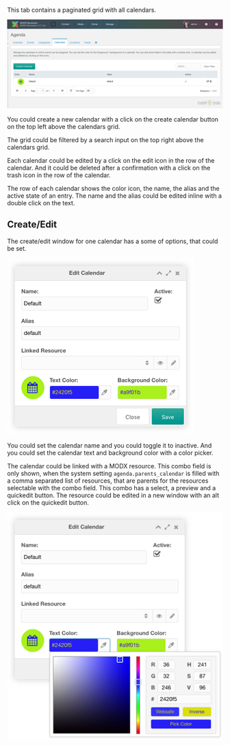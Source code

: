 This tab contains a paginated grid with all calendars.

[![](img/calendars.png)](img/calendars.png)

You could create a new calendar with a click on the create calendar button on the top
left above the calendars grid.

The grid could be filtered by a search input on the top right above the
calendars grid.

Each calendar could be edited by a click on the edit icon in the row of the
calendar. And it could be deleted after a confirmation with a click on the trash
icon in the row of the calendar.

The row of each calendar shows the color icon, the name, the alias and the
active state of an entry. The name and the alias could be edited inline with
a double click on the text.

## Create/Edit

The create/edit window for one calendar has a some of options, that could be set.

[![](img/calendar-edit.png)](img/calendar-edit.png)

You could set the calendar name and you could toggle it to inactive. And you
could set the calendar text and background color with a color picker.

The calendar could be linked with a MODX resource. This combo field is only
shown, when the system setting `agenda.parents_calendar` is filled with a comma
separated list of resources, that are parents for the resources selectable with
the combo field. This combo has a select, a preview and a quickedit button. The
resource could be edited in a new window with an alt click on the quickedit
button.

[![](img/calendar-colorpicker.png)](img/calendar-colorpicker.png)
